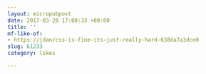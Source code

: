 ```yaml
---
layout: micropubpost
date: 2017-03-28 17:00:33 +00:00
title: ''
mf-like-of:
- https://jdan/css-is-fine-its-just-really-hard-638da7a3dce0
slug: 61233
category: likes

---
```

